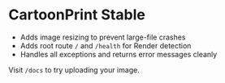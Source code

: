 # CartoonPrint Stable

- Adds image resizing to prevent large-file crashes
- Adds root route `/` and `/health` for Render detection
- Handles all exceptions and returns error messages cleanly

Visit `/docs` to try uploading your image.
